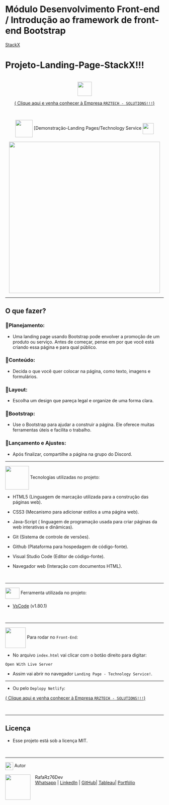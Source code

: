 # Módulo Desenvolvimento Front-end / Introdução ao framework de front-end Bootstrap

[StackX](https://www.stackx.com.br)

# Projeto-Landing-Page-StackX!!!

<br>

 <div align="center">
<img src="https://media.giphy.com/media/9TFBxN300KpCUI6sBD/giphy.gif" align="center" height="45" width="45">

[ ( Clique aqui e venha conhecer à Empresa `RRZTECH - SOLUTIONS!!!`) ](https://rafarz76dev-technology-service.netlify.app/)

<br>

<div align="center">
  
<img src= "https://media.giphy.com/media/3zSF3Gnr7cxMbi6WoP/giphy.gif" align="center" height="55" width="55"> [Demonstração-Landing Pages/Technology Service <img src= "https://media.giphy.com/media/E5DzZsofmgxc9wjbhX/giphy.gif" align="center" height="35" width="35">

<img height="480em" src="./assets/images/readme-apresntacao.gif"  align="center">

<br>

---

<div align="left">

## O que fazer?

### 📌Planejamento:

- Uma landing page usando Bootstrap pode envolver a promoção de um produto ou serviço. Antes de começar, pense em por que você está criando essa página e para qual público.

### 📌Conteúdo:

- Decida o que você quer colocar na página, como texto, imagens e formulários.

### 📌Layout:

- Escolha um design que pareça legal e organize de uma forma clara.

### 📌Bootstrap:

- Use o Bootstrap para ajudar a construir a página. Ele oferece muitas ferramentas úteis e facilita o trabalho.

### 📌Lançamento e Ajustes:

- Após finalizar, compartilhe a página na grupo do Discord.

---

<img src="https://media.giphy.com/media/iT138SodaACo9LImgi/giphy.gif" align="center" height="75" width="75"> Tecnologias utilizadas no projeto:

- HTML5 (Linguagem de marcação utilizada para a construção das páginas web).

- CSS3 (Mecanismo para adicionar estilos a uma página web).

- Java-Script ( linguagem de programação usada para criar páginas da web interativas e dinâmicas).

- Git (Sistema de controle de versões).

- Github (Plataforma para hospedagem de código-fonte).

- Visual Studio Code (Editor de código-fonte).

- Navegador web (Interação com documentos HTML).

<br>

---

<img src="https://media.giphy.com/media/SS8CV2rQdlYNLtBCiF/giphy.gif" align="center" height="35" width="45"> Ferramenta utilizada no projeto:

- [VsCode](https://code.visualstudio.com/download) (v1.80.1)

<br>

---

<img src="https://media.giphy.com/media/u2pmTWUi0MXjyrMaVj/giphy.gif" align="center" height="65" width="65"> Para rodar no `Front-End`:

- No arquivo `index.html` vai clicar com o botão direito para digitar:

```
Open With Live Server
```

- Assim vai abrir no navegador `Landing Page - Technology Service!`.

---

- Ou pelo `Deplopy Netlify`:

[ ( Clique aqui e venha conhecer à Empresa `RRZTECH - SOLUTIONS!!!`) ](https://rafarz76dev-technology-service.netlify.app/)

<br>

---

## Licença

- Esse projeto está sob a licença MIT.

<br>

---

<img src="https://media.giphy.com/media/ImmvDZ2c9xPR8gDvHV/giphy.gif" align="center" height="25" width="25"> Autor

<p>
    <img align=left margin=10 width=80 src="https://avatars.githubusercontent.com/u/87991807?v=4"/>
    <p>&nbsp&nbsp&nbspRafaRz76Dev<br>
    &nbsp&nbsp&nbsp<a href="https://api.whatsapp.com/send/?phone=47999327137">Whatsapp</a>&nbsp;|&nbsp;<a href="https://www.linkedin.com/in/rafael-raizer//">LinkedIn</a>&nbsp;|&nbsp;<a href="https://github.com/RafaRz76Dev">GitHub</a>|&nbsp;<a href="https://public.tableau.com/app/profile/rafael.raizer">Tableau</a>|&nbsp;<a href="https://portifolio-rafarz76dev.netlify.app/">Portfólio</a>&nbsp;</p>
</p>
